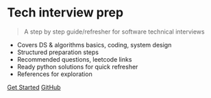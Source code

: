 # Tech interview prep

> A step by step guide/refresher for software technical interviews

- Covers DS & algorithms basics, coding, system design
- Structured preparation steps
- Recommended questions, leetcode links
- Ready python solutions for quick refresher
- References for exploration

[Get Started](introduction)
[GitHub](https://github.com/ppipada/tech-interview-prep)
